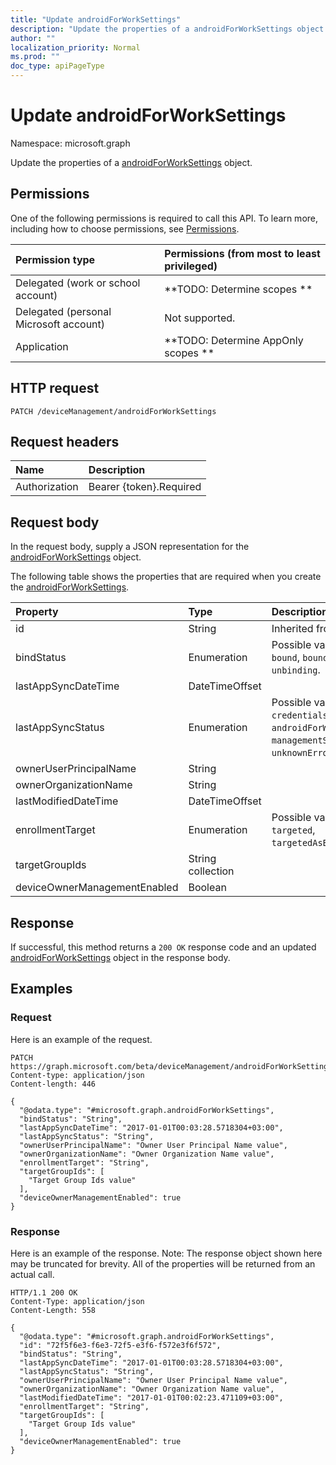 ```yaml
---
title: "Update androidForWorkSettings"
description: "Update the properties of a androidForWorkSettings object."
author: ""
localization_priority: Normal
ms.prod: ""
doc_type: apiPageType
---
```


# Update androidForWorkSettings

Namespace: microsoft.graph

Update the properties of a [androidForWorkSettings](../resources/androidforworksettings.md) object.

## Permissions
One of the following permissions is required to call this API. To learn more, including how to choose permissions, see [Permissions](/concepts/permissions-reference.md).

|Permission type|Permissions (from most to least privileged)|
|:---|:---|
|Delegated (work or school account)|**TODO: Determine scopes **|
|Delegated (personal Microsoft account)|Not supported.|
|Application|**TODO: Determine AppOnly scopes **|

## HTTP request
<!-- {
  "blockType": "ignored"
}
-->
``` http
PATCH /deviceManagement/androidForWorkSettings
```

## Request headers
|Name|Description|
|:---|:---|
|Authorization|Bearer {token}.Required|

## Request body
In the request body, supply a JSON representation for the [androidForWorkSettings](../resources/androidforworksettings.md) object.

The following table shows the properties that are required when you create the [androidForWorkSettings](../resources/androidforworksettings.md).

|Property|Type|Description|
|:---|:---|:---|
|id|String| Inherited from [entity](../resources/entity.md)|
|bindStatus|Enumeration| Possible values are: `notBound`, `bound`, `boundAndValidated`, `unbinding`.|
|lastAppSyncDateTime|DateTimeOffset||
|lastAppSyncStatus|Enumeration| Possible values are: `success`, `credentialsNotValid`, `androidForWorkApiError`, `managementServiceError`, `unknownError`, `none`.|
|ownerUserPrincipalName|String||
|ownerOrganizationName|String||
|lastModifiedDateTime|DateTimeOffset||
|enrollmentTarget|Enumeration| Possible values are: `none`, `all`, `targeted`, `targetedAsEnrollmentRestrictions`.|
|targetGroupIds|String collection||
|deviceOwnerManagementEnabled|Boolean||



## Response
If successful, this method returns a `200 OK` response code and an updated [androidForWorkSettings](../resources/androidforworksettings.md) object in the response body.

## Examples

### Request
Here is an example of the request.
<!-- {
  "blockType": "request",
  "name": "update_androidforworksettings"
}
-->
``` http
PATCH https://graph.microsoft.com/beta/deviceManagement/androidForWorkSettings
Content-type: application/json
Content-length: 446

{
  "@odata.type": "#microsoft.graph.androidForWorkSettings",
  "bindStatus": "String",
  "lastAppSyncDateTime": "2017-01-01T00:03:28.5718304+03:00",
  "lastAppSyncStatus": "String",
  "ownerUserPrincipalName": "Owner User Principal Name value",
  "ownerOrganizationName": "Owner Organization Name value",
  "enrollmentTarget": "String",
  "targetGroupIds": [
    "Target Group Ids value"
  ],
  "deviceOwnerManagementEnabled": true
}
```

### Response
Here is an example of the response. Note: The response object shown here may be truncated for brevity. All of the properties will be returned from an actual call.
<!-- {
  "blockType": "response",
  "truncated": true
}
-->
``` http
HTTP/1.1 200 OK
Content-Type: application/json
Content-Length: 558

{
  "@odata.type": "#microsoft.graph.androidForWorkSettings",
  "id": "72f5f6e3-f6e3-72f5-e3f6-f572e3f6f572",
  "bindStatus": "String",
  "lastAppSyncDateTime": "2017-01-01T00:03:28.5718304+03:00",
  "lastAppSyncStatus": "String",
  "ownerUserPrincipalName": "Owner User Principal Name value",
  "ownerOrganizationName": "Owner Organization Name value",
  "lastModifiedDateTime": "2017-01-01T00:02:23.471109+03:00",
  "enrollmentTarget": "String",
  "targetGroupIds": [
    "Target Group Ids value"
  ],
  "deviceOwnerManagementEnabled": true
}
```


